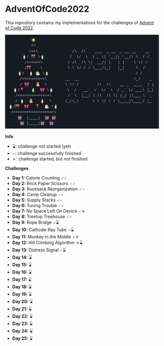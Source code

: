 # AdventOfCode2022

This repository contains my implementations for the challenges of
[Advent of Code 2022](https://adventofcode.com/2022).


![](christmas_tree.jpg)

**Info**

- ⌛: challenge not started (yet)
- 🗸: challenge successfully finished
- ✗: challenge started, but not finished

**Challenges**

- **Day 1:** Calorie Counting 🗸🗸
- **Day 2:** Rock Paper Scissors 🗸🗸
- **Day 3:** Rucksack Reorganization 🗸🗸
- **Day 4:** Camp Cleanup 🗸🗸
- **Day 5:** Supply Stacks 🗸🗸
- **Day 6:** Tuning Trouble 🗸🗸
- **Day 7:** No Space Left On Device 🗸✗
- **Day 8:** Treetop Treehouse 🗸🗸
- **Day 9:** Rope Bridge 🗸⌛
- **Day 10:** Cathode-Ray Tube 🗸⌛
- **Day 11:** Monkey in the Middle 🗸✗
- **Day 12:** Hill Climbing Algorithm ✗⌛
- **Day 13:** Distress Signal 🗸⌛
- **Day 14:** ⌛
- **Day 15:** ⌛
- **Day 16:** ⌛
- **Day 17:** ⌛
- **Day 18:** ⌛
- **Day 19:** ⌛
- **Day 20:** ⌛
- **Day 21:** ⌛
- **Day 22:** ⌛
- **Day 23:** ⌛
- **Day 24:** ⌛
- **Day 25:** ⌛